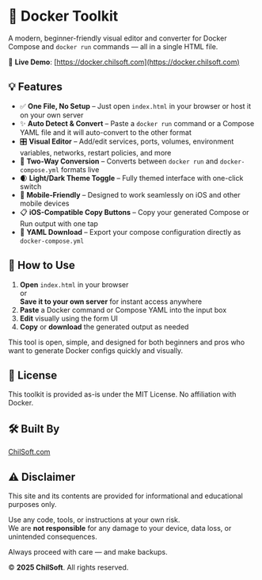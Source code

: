 # 🐳 Docker Toolkit

A modern, beginner-friendly visual editor and converter for Docker Compose and `docker run` commands — all in a single HTML file.

🔗 **Live Demo**: [https://docker.chilsoft.com](https://docker.chilsoft.com)

## 💡 Features

- ✅ **One File, No Setup** – Just open `index.html` in your browser or host it on your own server
- ✨ **Auto Detect & Convert** – Paste a `docker run` command or a Compose YAML file and it will auto-convert to the other format
- 🎛️ **Visual Editor** – Add/edit services, ports, volumes, environment variables, networks, restart policies, and more
- 🔁 **Two-Way Conversion** – Converts between `docker run` and `docker-compose.yml` formats live
- 🌒 **Light/Dark Theme Toggle** – Fully themed interface with one-click switch
- 📱 **Mobile-Friendly** – Designed to work seamlessly on iOS and other mobile devices
- 📋 **iOS-Compatible Copy Buttons** – Copy your generated Compose or Run output with one tap
- 💾 **YAML Download** – Export your compose configuration directly as `docker-compose.yml`

## 🚀 How to Use

1. **Open** `index.html` in your browser  
   or  
   **Save it to your own server** for instant access anywhere
2. **Paste** a Docker command or Compose YAML into the input box
3. **Edit** visually using the form UI
4. **Copy** or **download** the generated output as needed

This tool is open, simple, and designed for both beginners and pros who want to generate Docker configs quickly and visually.

## 🧾 License

This toolkit is provided as-is under the MIT License. No affiliation with Docker.

## 🛠 Built By

[ChilSoft.com](https://chilsoft.com)

## ⚠️ Disclaimer

This site and its contents are provided for informational and educational purposes only.

Use any code, tools, or instructions at your own risk.  
We are **not responsible** for any damage to your device, data loss, or unintended consequences.

Always proceed with care — and make backups.

© **2025 ChilSoft**. All rights reserved.
